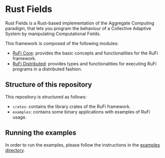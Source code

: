 # Rust Fields
Rust Fields is a Rust-based implementation of the Aggregate Computing paradigm, that lets you program the behaviour
of a Collective Adaptive System by manipulating Computational Fields.

This framework is composed of the following modules:
- [RuFi Core](crates/rf-core/README.md): provides the basic concepts and functionalities for the RuFi framework.
- [RuFi Distributed](crates/rf-distributed/README.md): provides types and functionalities for executing RuFi programs in a distributed fashion.

## Structure of this repository
This repository is structured as follows:
- `crates`: contains the library crates of the RuFi framework.
- `examples`: contains some binary applications with examples of RuFi usage.

## Running the examples
In order to run the examples, please follow the instructions in the [examples directory](examples/README.md).